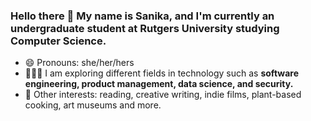 ### Hello there 👋 My name is Sanika, and I'm currently an undergraduate student at Rutgers University studying Computer Science.

- 😄  Pronouns: she/her/hers
- 👩🏽‍💻 I am exploring different fields in technology such as **software engineering, product management, data science, and security.**
- 💭  Other interests: reading, creative writing, indie films, plant-based cooking, art museums and more.

